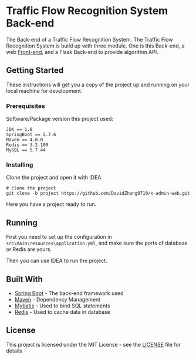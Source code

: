 # Traffic Flow Recognition System Back-end

The Back-end of a Traffic Flow Recognition System.
The Traffic Flow Recognition System is build up with three module. One is this Back-end, a web [Front-end](https://github.com/DavidZhang0710/x-admin-web/tree/project), and a Flask Back-end to provide algorithm API.

## Getting Started

These instructions will get you a copy of the project up and running on your local machine for development.

### Prerequisites

Software/Package version this project used:

```
JDK == 1.8
SpringBoot == 2.7.6
Maven == 4.0.0
Redis == 3.2.100
MySQL == 5.7.44
```

### Installing

Clone the project and open it with IDEA

```
# clone the project
git clone -b project https://github.com/DavidZhang0710/x-admin-web.git
```

Here you have a project ready to run.

## Running

First you need to set up the configuration in ```src\main\resources\application.yml```, and make sure the ports of database or Redis are yours.

Then you can use IDEA to run the project.

## Built With
* [Spring Boot](https://spring.io/projects/spring-boot) - The back-end framework used
* [Maven](https://maven.apache.org/) - Dependency Management
* [Mybatis](https://mybatis.org/mybatis-3/) - Used to bind SQL statements
* [Redis](https://redis.io/) - Used to cache data in database


## License

This project is licensed under the MIT License - see the [LICENSE](LICENSE) file for details
